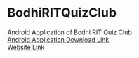 # BodhiRITQuizClub
Android Application of Bodhi RIT Quiz Club<br/>
<a href="http://ritquizclub.netne.net/BodhiRITQuizClub.apk">Android Application Download Link</a><br/>
<a href="http://ritquizclub.netne.net/">Website Link</a><br/>
